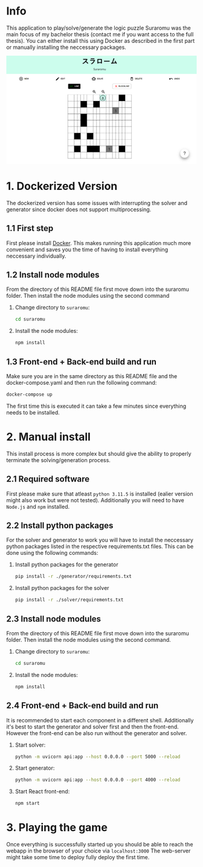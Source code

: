 # Info
This application to play/solve/generate the logic puzzle Suraromu was the main focus of my bachelor thesis (contact me if you want access to the full thesis). You can either install this using Docker as described in the first part or manually installing the neccessary packages.
 
![Suraromu webpage](./examples/webpageView.PNG "Suraromu webpage")

# 1. Dockerized Version
The dockerized version has some issues with interrupting the solver and generator since docker does not support multiprocessing.

## 1.1 First step
First please install [Docker](https://www.docker.com/). 
This makes running this application much more convenient and saves you the time of having to install everything neccessary individually.

## 1.2 Install node modules
From the directory of this README file first move down into the suraromu folder. Then install the node modules using the second command
1. Change directory to `suraromu`:

    ```bash
    cd suraromu 
    ```

2. Install the node modules:

    ```bash
    npm install 
    ```


## 1.3 Front-end + Back-end build and run
Make sure you are in the same directory as this README file and the docker-compose.yaml and then run the following command:
```bash
docker-compose up
```
The first time this is executed it can take a few minutes since everything needs to be installed.

# 2. Manual install
This install process is more complex but should give the ability to properly terminate the solving/generation process.

## 2.1 Required software
First please make sure that atleast `python 3.11.5` is installed (ealier version might also work but were not tested). Additionally you will need to have `Node.js` and `npm` installed.

## 2.2 Install python packages
For the solver and generator to work you will have to install the neccessary python packages listed in the respective requirements.txt files. This can be done using the following commands:

1. Install python packages for the generator
    ```bash
    pip install -r ./generator/requirements.txt
    ```
2.  Install python packages for the solver 
    ```bash
    pip install -r ./solver/requirements.txt
    ```

## 2.3 Install node modules
From the directory of this README file first move down into the suraromu folder. Then install the node modules using the second command.
1. Change directory to `suraromu`:

    ```bash
    cd suraromu 
    ```
2. Install the node modules:

    ```bash
    npm install 
    ```


## 2.4 Front-end + Back-end build and run
It is recommended to start each component in a different shell. Additionally it's best to start the generator and solver first and then the front-end. However the front-end can be also run without the generator and solver.

1. Start solver:
    ```bash
    python -m uvicorn api:app --host 0.0.0.0 --port 5000 --reload
    ```
2. Start generator:
    ```bash
    python -m uvicorn api:app --host 0.0.0.0 --port 4000 --reload
    ```
3. Start React front-end:
    ```bash
    npm start
    ```


# 3. Playing the game

Once everything is successfully started up you should be able to reach the webapp in the browser of your choice via `localhost:3000`
The web-server might take some time to deploy fully deploy the first time.



